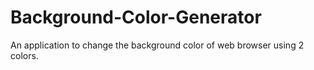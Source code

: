 # Background-Color-Generator
An application to change the background color of web browser using 2 colors.
